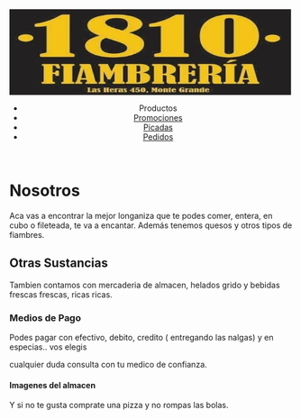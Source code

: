 <!DOCTYPE html PUBLIC "-//W3C//DTD XHTML 1.0 Transitional//EN" "http://www.w3.org/TR/xhtml1/DTD/xhtml1-transitional.dtd">
<html xmlns="http://www.w3.org/1999/xhtml">
<head>
<meta http-equiv="Content-Type" content="text/html; charset=utf-8" />
<title>Documento sin título</title>
<link href="thrColLiqHdr.css" rel="stylesheet" type="text/css" /><!--[if lte IE 7]>
<style>
.content { margin-right: -1px; } /* este margen negativo de 1 px puede situarse en cualquiera de las columnas de este diseño con el mismo efecto corrector. */
ul.nav a { zoom: 1; }  /* la propiedad de zoom da a IE el desencadenante hasLayout que necesita para corregir el espacio en blanco extra existente entre los vínculos */
</style>
<![endif]-->
</head>

<body>

<div class="container">
  <div class="header"><a href="#"><img src="Imagenes/logo.jpg" alt="Insertar logotipo aquí" name="Insert_logo" width="1143" height="153" id="Insert_logo" style="background-color: #8090AB; display:block;" /></a> 
    <!-- end .header --></div>
  <div class="sidebar1">
    <ul class="nav">
      <li>
        <div align="center">Productos</div>
      </li>
      <li>
        <div align="center"><a href="promociones.html">Promociones</a></div>
      </li>
      <li>
        <div align="center"><a href="picadas.html">Picadas</a></div>
      </li>
      <li>
        <div align="center"><a href="#">Pedidos</a></div>
      </li>
    </ul>
    <p>&nbsp;</p>
    <!-- end .sidebar1 --></div>
  <div class="content">
    <h1>Nosotros</h1>
    <p>Aca vas a encontrar la mejor longaniza que te podes comer, entera, en cubo o fileteada, te va a encantar. Además tenemos quesos y otros tipos de fiambres.</p>
    <h2>Otras Sustancias</h2>
    <p>Tambien contamos con mercaderia de almacen, helados grido y bebidas frescas frescas, ricas ricas.</p>
    <h3>Medios de Pago</h3>
    <p>Podes pagar con efectivo, debito, credito ( entregando las nalgas) y en especias.. vos elegis</p>
    <p>cualquier duda consulta con tu medico de confianza.</p>
    <!-- end .content --></div>
  <div class="sidebar2">
    <h4>Imagenes del almacen</h4>
    <!-- end .sidebar2 --></div>
  <div class="footer">
    <p>Y si no te gusta comprate una pizza y no rompas las bolas.</p>
    <!-- end .footer --></div>
  <!-- end .container --></div>
</body>
</html>
